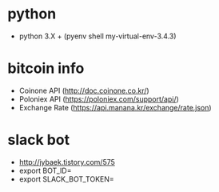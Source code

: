 
# python 
- python 3.X + (pyenv shell my-virtual-env-3.4.3)

# bitcoin info
- Coinone API (http://doc.coinone.co.kr/)
- Poloniex API (https://poloniex.com/support/api/)
- Exchange Rate (https://api.manana.kr/exchange/rate.json)

# slack bot
- http://jybaek.tistory.com/575
- export BOT_ID=
- export SLACK_BOT_TOKEN=